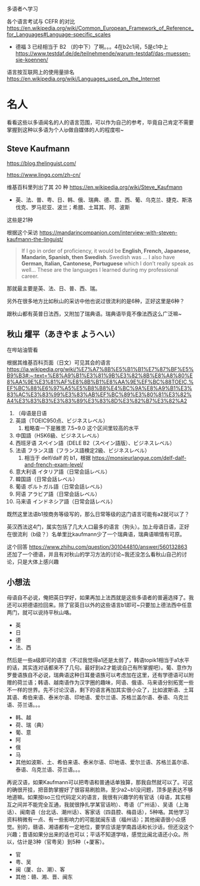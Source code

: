多语者へ学习

各个语言考试与 CEFR 的对比 https://en.wikipedia.org/wiki/Common_European_Framework_of_Reference_for_Languages#Language-specific_scales

- 德福 3 已经相当于 B2 （的中下）了啊。。。4在b2c1间，5是c1中上 https://www.testdaf.de/de/teilnehmende/warum-testdaf/das-muessen-sie-koennen/

语言按互联网上的使用量排名 https://en.wikipedia.org/wiki/Languages_used_on_the_Internet

# 名人

看看这些以多语闻名的人的语言范围，可以作为自己的参考，毕竟自己肯定不需要掌握到这种以多语为个人ip做自媒体的人的程度啦~

## Steve Kaufmann

https://blog.thelinguist.com/

https://www.lingq.com/zh-cn/

维基百科里列出了其 20 种 https://en.wikipedia.org/wiki/Steve_Kaufmann

- 英、法、普、粤、日、韩、俄、瑞典、德、意、西、葡、乌克兰、捷克、斯洛伐克、罗马尼亚、波兰；希腊、土耳其、阿、波斯

这些是21种

根据这个采访 https://mandarincompanion.com/interview-with-steven-kaufmann-the-linguist/

> If I go in order of proficiency, it would be **English, French, Japanese, Mandarin, Spanish, then Swedish**. Swedish was ... I also have **German, Italian, Cantonese, Portuguese** which I don’t really speak as well... These are the languages I learned during my professional career.

那就最主要是英、法、日、普、西、瑞。

另外在很多地方比如秋山的采访中他也说过很流利的是6种，正好这里是6种？

跟秋山都有英普日法西，又附加了瑞典语。瑞典语毕竟不像法西这么广泛嘛~

## 秋山 燿平（あきやま ようへい）

在哔站油管看

根据其维基百科页面（日文）可见其会的语言 https://ja.wikipedia.org/wiki/%E7%A7%8B%E5%B1%B1%E7%87%BF%E5%B9%B3#:~:text=%E8%A9%B1%E3%81%9B%E3%82%8B%E8%A8%80%E8%AA%9E%E3%81%AF%E8%8B%B1%E8%AA%9E%EF%BC%88TOEIC,%EF%BC%88%E6%97%A5%E5%B8%B8%E4%BC%9A%E8%A9%B1%E3%83%AC%E3%83%99%E3%83%AB%EF%BC%89%E3%80%81%E3%82%A4%E3%83%B3%E3%83%89%E3%83%8D%E3%82%B7%E3%82%A2

1. （母语是日语
2. 英語（TOEIC950点、ビジネスレベル）
      1. 粗略查一下是雅思 7.5~9.0 这个区间里较高的水平
3. 中国語（HSK6級、ビジネスレベル）
4. 西班牙语 スペイン語（DELE B2（スペイン語版）、ビジネスレベル）
5. 法语 フランス語（フランス語検定2級、ビジネスレベル）
      1. 相当于 delf/dalf 的 b1，根据 https://monsieurlangue.com/delf-dalf-and-french-exam-level/
6. 意大利语 イタリア語（日常会話レベル）
7. 韓国語（日常会話レベル）
8. 葡语 ポルトガル語（日常会話レベル）
9.  阿语 アラビア語（日常会話レベル）
10. 马来语 インドネシア語（日常会話レベル）

既然这里法语b1按商务等级写的，那么日常等级的这门语言可能有a2就可以了？

英汉西法这4门，属实包括了几大人口最多的语言（狗头）。加上母语日语，正好在很流利（b级？）名单里比kaufmann少了一个瑞典语，瑞典语嘛情有可原。

这个回答 https://www.zhihu.com/question/301044810/answer/560132863 还加了一个德语，并且有对秋山的学习方法的讨论~我还没怎么看秋山自己的讨论，只是大体上感兴趣

## 小想法

母语自不必说，俺把英日学好，如果再加上法西就是这些多语者的普遍选择了。我还可以把德语捡回来。除了官英日以外的这些语言b1即可~只要加上德法西中任意两门，就可以说持平秋山咯。

- 英
- 日
- 德
- 法、西

然后是一些a级即可的语言（不过我觉得a1还是太弱了，韩语topik1相当于a1水平的话，其实连对话都来不了几句。最好到a2才能说自己有所掌握吧）。葡、意作为罗曼语族自不必说，瑞典语这种日耳曼语族可以考虑加在这里，还有学德语可以附赠的荷兰语；韩语、越南语作为汉字圈的趣味，阿语、俄语、马来语分别拓宽一些不一样的世界。先不讨论汉语，剩下的语言再加其实很小众了，比如波斯语、土耳其语、希伯来语、泰米尔语、印地语、爱尔兰语、苏格兰盖尔语、泰语、乌克兰语、芬兰语。。。

- 韩、越
- 荷、瑞（典）
- 葡、意
- 阿
- 俄
- 马
- 其他如波斯、土、希伯来语、泰米尔语、印地语、爱尔兰语、苏格兰盖尔语、泰语、乌克兰语、芬兰语。。。

再说汉语，如果Kaufmann可以把粤语和普通话单独算，那我自然就可以了。可这的确很开挂，把音韵掌握好了很容易刷脸熟，至少a2~b1没问题，顶多是表达不够地道嘛。如果按iso三位代码定义的语言，我很有兴趣学的有官话（母语，其实相互之间并不能完全互通，我就很挣扎学某官话哟）、粤语（广州话）、吴语（上海话）、闽南语（台北话、潮州话）、客家话（四县腔、梅县话），5种咯。其他学习资料稍微有一点、有一些影响力的可能就闽东语（福州话）；其他闽语很小众感觉。别的，赣语、湘语都有一定地位，要学应该是学南昌话和长沙话，但还没这个兴趣；晋语如果分出来的话也可以；平话不知道学啥，感觉比闽北语还小众。所以，估计是3种（官粤吴）到5种（+厦客）。

- 官
- 粤、吴
- 闽（厦、台、潮）、客
- 其他：赣、湘、晋、闽东
